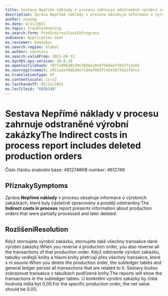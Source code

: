 ```yaml
---
title: Sestava Nepřímé náklady v procesu zahrnuje odstraněné výrobní zakázky
description: Zpráva Nepřímé náklady v procesu obsahuje informace o výrobních zakázkách, které byly částečně zpracovány a později odstraněny.
author: niwang
ms.date: 4/11/2021
ms.topic: troubleshooting
ms.search.form: ProdIndirectCostInProgress
audience: Application User
ms.reviewer: kamaybac
ms.search.region: Global
ms.author: smnatara
ms.search.validFrom: 2021-04-11
ms.dyn365.ops.version: 10.0.19
ms.openlocfilehash: 707fa9bb30129c3656e10c6756dee770a7712e65
ms.sourcegitcommit: c011a2ef66b38e71ddaf003f7d243677bb2707c5
ms.translationtype: HT
ms.contentlocale: cs-CZ
ms.lasthandoff: 05/12/2021
ms.locfileid: "6026338"
---
```

# <a name="the-indirect-costs-in-process-report-includes-deleted-production-orders"></a><span data-ttu-id="729ae-103">Sestava Nepřímé náklady v procesu zahrnuje odstraněné výrobní zakázky</span><span class="sxs-lookup"><span data-stu-id="729ae-103">The Indirect costs in process report includes deleted production orders</span></span>

<span data-ttu-id="729ae-104">Číslo článku znalostní báze: 4612748</span><span class="sxs-lookup"><span data-stu-id="729ae-104">KB number: 4612748</span></span>

## <a name="symptoms"></a><span data-ttu-id="729ae-105">Příznaky</span><span class="sxs-lookup"><span data-stu-id="729ae-105">Symptoms</span></span>

<span data-ttu-id="729ae-106">Zpráva **Nepřímé náklady** v procesu obsahuje informace o výrobních zakázkách, které byly částečně zpracovány a později odstraněny.</span><span class="sxs-lookup"><span data-stu-id="729ae-106">The **Indirect costs in process** report presents information about production orders that were partially processed and later deleted.</span></span>

## <a name="resolution"></a><span data-ttu-id="729ae-107">Rozlišení</span><span class="sxs-lookup"><span data-stu-id="729ae-107">Resolution</span></span>

<span data-ttu-id="729ae-108">Když stornujete výrobní zakázku, stornujete také všechny transakce dané výrobní zakázky.</span><span class="sxs-lookup"><span data-stu-id="729ae-108">When you reverse a production order, you also reverse all the transactions of that production order.</span></span> <span data-ttu-id="729ae-109">Když odstraníte výrobní zakázku, tabulky vedlejší knihy a hlavní knihy přetrvají přes všechny transakce, které s ní souvisí.</span><span class="sxs-lookup"><span data-stu-id="729ae-109">When you delete the production order, the subledger tables and general ledger persist all transactions that are related to it.</span></span> <span data-ttu-id="729ae-110">Sestavy budou zobrazovat transakce v tabulkách podřízené knihy.</span><span class="sxs-lookup"><span data-stu-id="729ae-110">The reports will show the transactions in the subledger tables.</span></span> <span data-ttu-id="729ae-111">U konkrétní výrobní zakázky by čistá hodnota měla být 0,00.</span><span class="sxs-lookup"><span data-stu-id="729ae-111">For the specific production order, the net value should be 0.00.</span></span>
